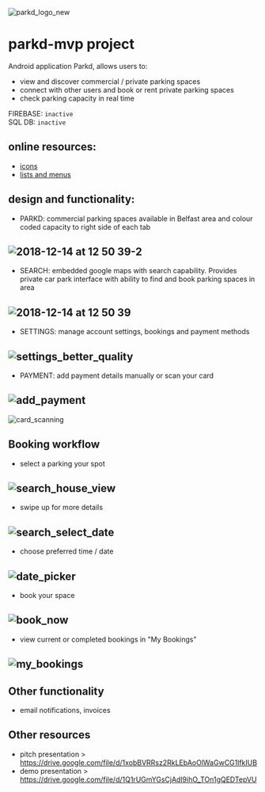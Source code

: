 ![parkd_logo_new](https://user-images.githubusercontent.com/11150879/50001811-ea3ee300-ff95-11e8-8086-66e95f7cf4ec.png)
<h1>parkd-mvp project</h1>
Android application Parkd, allows users to:

 - view and discover commercial / private parking spaces
 - connect with other users and book or rent private parking spaces
 - check parking capacity in real time

FIREBASE: `inactive`  
SQL DB: `inactive`
<h2>online resources:</h2>

 - [icons](https://material.io/icons/)
 - [lists and menus](https://github.com/codepath/android_guides/wiki/Using-the-RecyclerView)

<h2>design and functionality:</h2>

 - PARKD: commercial parking spaces available in Belfast area and colour coded capacity to right side of each tab

![2018-12-14 at 12 50 39-2](https://user-images.githubusercontent.com/11150879/50005480-73f4ad80-ffa2-11e8-8348-b7c41a6221b1.jpeg)
-

- SEARCH: embedded google maps with search capability. Provides private car park interface with ability to find and book parking spaces in area

![2018-12-14 at 12 50 39](https://user-images.githubusercontent.com/11150879/50005481-73f4ad80-ffa2-11e8-83cd-2a828b1f4355.jpeg)
-

- SETTINGS: manage account settings, bookings and payment methods

![settings_better_quality](https://user-images.githubusercontent.com/11150879/50005761-64c22f80-ffa3-11e8-8486-d2409a5729f6.png)
-

- PAYMENT: add payment details manually or scan your card

![add_payment](https://user-images.githubusercontent.com/11150879/50005878-c6829980-ffa3-11e8-9003-a6fc1fbe59e7.png)
-

![card_scanning](https://user-images.githubusercontent.com/11150879/50005881-c7b3c680-ffa3-11e8-8f13-7d51de1cfedf.png)

<h2>Booking workflow</h2>

- select a parking your spot

![search_house_view](https://user-images.githubusercontent.com/11150879/50005965-15c8ca00-ffa4-11e8-8772-cbb2ceb3ead0.png)
-

- swipe up for more details

![search_select_date](https://user-images.githubusercontent.com/11150879/50006265-144bd180-ffa5-11e8-8e51-09c5a6711bff.png)
-

- choose preferred time / date

![date_picker](https://user-images.githubusercontent.com/11150879/50006117-9b4c7a00-ffa4-11e8-803c-386d4ef5d6fa.png)
-

- book your space

![book_now](https://user-images.githubusercontent.com/11150879/50006032-4b6db300-ffa4-11e8-975c-9816727972fb.png)
-

- view current or completed bookings in "My Bookings"

![my_bookings](https://user-images.githubusercontent.com/11150879/50006205-d9499e00-ffa4-11e8-8a33-a1f7570dee48.png)
-

<h2>Other functionality</h2>

- email notifications, invoices

<h2>Other resources</h2>

- pitch presentation > https://drive.google.com/file/d/1xobBVRRsz2RkLEbAoOlWaGwCG1lfkIUB
- demo presentation > https://drive.google.com/file/d/1Q1rUGmYGsCjAdl9ihO_TOn1gQEDTepVU
